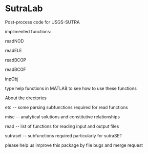 # SutraLab
Post-process code for USGS-SUTRA

implimented functions:

readNOD

readELE

readBCOP

readBCOF

inpObj

type help functions in MATLAB to see how to use these functions



About the drectories

etc  -- some parsing subfunctions required for read functions

misc -- analytical solutions and constitutive relationships

read -- list of functions for reading input and output files

sutraset -- subfunctions required particularly for sutraSET

please help us improve this package by file bugs and merge request
